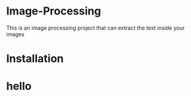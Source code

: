 # Image-Processing
This is an image processing project that can extract the text inside your images

# Installation  
<h1>hello</h1>

